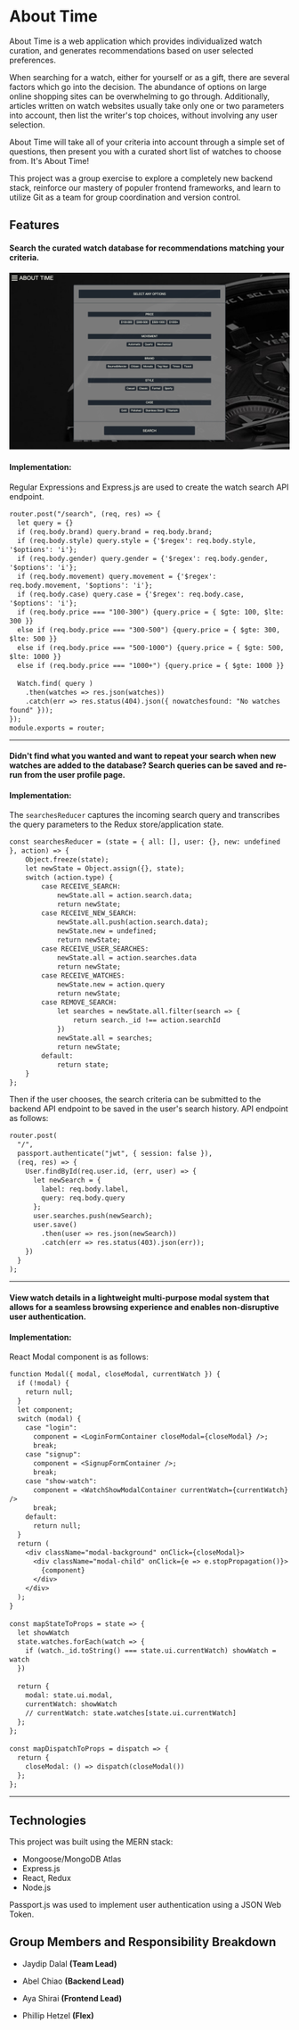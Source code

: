 # About Time

About Time is a web application which provides individualized watch curation, and generates recommendations based on user selected preferences.

When searching for a watch, either for yourself or as a gift, there are several factors which go into the decision. The abundance of options on large online shopping sites can be overwhelming to go through. Additionally, articles written on watch websites usually take only one or two parameters into account, then list the writer's top choices, without involving any user selection.

About Time will take all of your criteria into account through a simple set of questions, then present you with a curated short list of watches to choose from. It's About Time!

This project was a group exercise to explore a completely new backend stack, reinforce our mastery of populer frontend frameworks, and learn to utilize Git as a team for group coordination and version control.

<!-- [Check out the app here.](https://about-time-2020.herokuapp.com/) -->

## Features
#### Search the curated watch database for recommendations matching your criteria.
![Search demo](img/aboutTime.png)

#### Implementation:
Regular Expressions and Express.js are used to create the watch search API endpoint.
```
router.post("/search", (req, res) => {
  let query = {}
  if (req.body.brand) query.brand = req.body.brand;
  if (req.body.style) query.style = {'$regex': req.body.style, '$options': 'i'};
  if (req.body.gender) query.gender = {'$regex': req.body.gender, '$options': 'i'};
  if (req.body.movement) query.movement = {'$regex': req.body.movement, '$options': 'i'};
  if (req.body.case) query.case = {'$regex': req.body.case, '$options': 'i'};
  if (req.body.price === "100-300") {query.price = { $gte: 100, $lte: 300 }}
  else if (req.body.price === "300-500") {query.price = { $gte: 300, $lte: 500 }}
  else if (req.body.price === "500-1000") {query.price = { $gte: 500, $lte: 1000 }}
  else if (req.body.price === "1000+") {query.price = { $gte: 1000 }}

  Watch.find( query )
    .then(watches => res.json(watches))
    .catch(err => res.status(404).json({ nowatchesfound: "No watches found" }));
});
module.exports = router;
```
___
#### Didn't find what you wanted and want to repeat your search when new watches are added to the database? Search queries can be saved and re-run from the user profile page.

#### Implementation:

The ```searchesReducer``` captures the incoming search query and transcribes the query parameters to the Redux store/application state.
```
const searchesReducer = (state = { all: [], user: {}, new: undefined }, action) => {
    Object.freeze(state);
    let newState = Object.assign({}, state);
    switch (action.type) {
        case RECEIVE_SEARCH:
            newState.all = action.search.data;
            return newState;
        case RECEIVE_NEW_SEARCH:
            newState.all.push(action.search.data);
            newState.new = undefined;
            return newState;
        case RECEIVE_USER_SEARCHES:
            newState.all = action.searches.data
            return newState;
        case RECEIVE_WATCHES:
            newState.new = action.query
            return newState;
        case REMOVE_SEARCH:
            let searches = newState.all.filter(search => {
                return search._id !== action.searchId
            })
            newState.all = searches;
            return newState;
        default:
            return state;
    }
};
```
Then if the user chooses, the search criteria can be submitted to the backend API endpoint to be saved in the user's search history. API endpoint as follows:
```
router.post(
  "/",
  passport.authenticate("jwt", { session: false }),
  (req, res) => {
    User.findById(req.user.id, (err, user) => {
      let newSearch = {
        label: req.body.label,
        query: req.body.query
      };
      user.searches.push(newSearch);
      user.save()
        .then(user => res.json(newSearch))
        .catch(err => res.status(403).json(err));
    })    
  }
);
```
___
#### View watch details in a lightweight multi-purpose modal system that allows for a seamless browsing experience and enables non-disruptive user authentication.

#### Implementation: 
React Modal component is as follows:
```
function Modal({ modal, closeModal, currentWatch }) {
  if (!modal) {
    return null;
  }
  let component;
  switch (modal) {
    case "login":
      component = <LoginFormContainer closeModal={closeModal} />;
      break;
    case "signup":
      component = <SignupFormContainer />;
      break;
    case "show-watch":
      component = <WatchShowModalContainer currentWatch={currentWatch} />
      break;
    default:
      return null;
  }
  return (
    <div className="modal-background" onClick={closeModal}>
      <div className="modal-child" onClick={e => e.stopPropagation()}>
        {component}
      </div>
    </div>
  );
}

const mapStateToProps = state => {
  let showWatch
  state.watches.forEach(watch => {
    if (watch._id.toString() === state.ui.currentWatch) showWatch = watch
  })

  return {
    modal: state.ui.modal,
    currentWatch: showWatch
    // currentWatch: state.watches[state.ui.currentWatch]
  };
};

const mapDispatchToProps = dispatch => {
  return {
    closeModal: () => dispatch(closeModal())
  };
};
```

___

## Technologies
This project was built using the MERN stack: 
- Mongoose/MongoDB Atlas
- Express.js
- React, Redux
- Node.js

Passport.js was used to implement user authentication using a JSON Web Token.

## Group Members and Responsibility Breakdown

* Jaydip Dalal **(Team Lead)**

* Abel Chiao **(Backend Lead)**

* Aya Shirai **(Frontend Lead)**

* Phillip Hetzel **(Flex)**